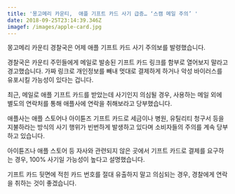 ```yaml
---
title: '몽고메리 카운티,  애플 기프트 카드 사기 급증… ‘스캠 메일 주의’ '
date: 2018-09-25T23:14:39.346Z
imagef: /images/apple-card.jpg
---
```

몽고메리 카운티 경찰국은 어제 애플 기프트 카드 사기 주의보를 발령했습니다.



경찰국은 카운티 주민들에게 메일로 발송된 기프트 카드 링크를 함부로 열어보지 말라고 경고했습니다. 가짜 링크로 개인정보를 빼내 멋대로 결제하게 하거나 악성 바이러스를 유포시킬 가능성이 있다는 겁니다. 



최근, 메일로 애플 기프트 카드를 받았는데 사기인지 의심될 경우, 사용하는 메일 외에 별도의 연락처를 통해 애플사에 연락을 취해보라고 당부했습니다. 



애플사는 애플 스토어나 아이튠즈 기프트 카드로 세금이나 병원, 유틸리티 청구서 등을 지불하라는 방식의 사기 행위가 빈번하게 발생하고 있다며 소비자들의 주의를 계속 당부하고 있습니다.



아이튠즈나 애플 스토어 등 자사와 관련되지 않은 곳에서 기프트 카드로 결제를 요구하는 경우, 100% 사기일 가능성이 높다고 설명했습니다.



기프트 카드 뒷면에 적힌 카드 번호를 절대 유출하지 말고 의심되는 경우, 경찰에게 연락을 취하는 것이 좋겠습니다.
